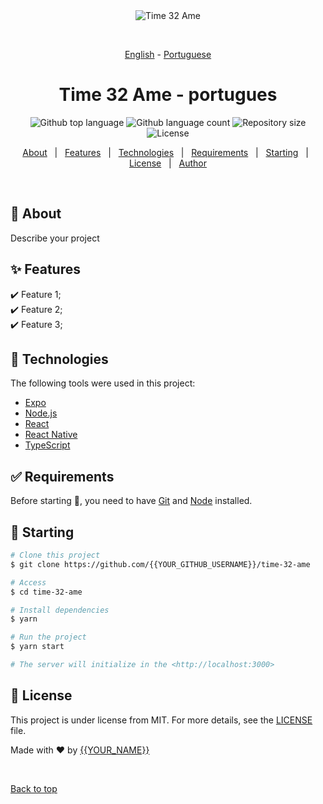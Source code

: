 <div align="center" id="top"> 
  <img src="./.github/app.gif" alt="Time 32 Ame" />

  &#xa0;

  <!-- <a href="https://time32ame.netlify.app">Demo</a> -->
</div>

<div align="center" id="top"> 
  <a href="./README">English</a>
  - <a href="./README-pt">Portuguese</a>
</div>

<h1 align="center">Time 32 Ame - portugues</h1>

<p align="center">
  <img alt="Github top language" src="https://img.shields.io/github/languages/top/{{YOUR_GITHUB_USERNAME}}/time-32-ame?color=56BEB8">

  <img alt="Github language count" src="https://img.shields.io/github/languages/count/{{YOUR_GITHUB_USERNAME}}/time-32-ame?color=56BEB8">

  <img alt="Repository size" src="https://img.shields.io/github/repo-size/{{YOUR_GITHUB_USERNAME}}/time-32-ame?color=56BEB8">

  <img alt="License" src="https://img.shields.io/github/license/{{YOUR_GITHUB_USERNAME}}/time-32-ame?color=56BEB8">

  <!-- <img alt="Github issues" src="https://img.shields.io/github/issues/{{YOUR_GITHUB_USERNAME}}/time-32-ame?color=56BEB8" /> -->

  <!-- <img alt="Github forks" src="https://img.shields.io/github/forks/{{YOUR_GITHUB_USERNAME}}/time-32-ame?color=56BEB8" /> -->

  <!-- <img alt="Github stars" src="https://img.shields.io/github/stars/{{YOUR_GITHUB_USERNAME}}/time-32-ame?color=56BEB8" /> -->
</p>

<!-- Status -->

<!-- <h4 align="center"> 
	🚧  Time 32 Ame 🚀 Under construction...  🚧
</h4> 

<hr> -->

<p align="center">
  <a href="#dart-about">About</a> &#xa0; | &#xa0; 
  <a href="#sparkles-features">Features</a> &#xa0; | &#xa0;
  <a href="#rocket-technologies">Technologies</a> &#xa0; | &#xa0;
  <a href="#white_check_mark-requirements">Requirements</a> &#xa0; | &#xa0;
  <a href="#checkered_flag-starting">Starting</a> &#xa0; | &#xa0;
  <a href="#memo-license">License</a> &#xa0; | &#xa0;
  <a href="https://github.com/{{YOUR_GITHUB_USERNAME}}" target="_blank">Author</a>
</p>

<br>

## :dart: About ##

Describe your project

## :sparkles: Features ##

:heavy_check_mark: Feature 1;\
:heavy_check_mark: Feature 2;\
:heavy_check_mark: Feature 3;

## :rocket: Technologies ##

The following tools were used in this project:

- [Expo](https://expo.io/)
- [Node.js](https://nodejs.org/en/)
- [React](https://pt-br.reactjs.org/)
- [React Native](https://reactnative.dev/)
- [TypeScript](https://www.typescriptlang.org/)

## :white_check_mark: Requirements ##

Before starting :checkered_flag:, you need to have [Git](https://git-scm.com) and [Node](https://nodejs.org/en/) installed.

## :checkered_flag: Starting ##

```bash
# Clone this project
$ git clone https://github.com/{{YOUR_GITHUB_USERNAME}}/time-32-ame

# Access
$ cd time-32-ame

# Install dependencies
$ yarn

# Run the project
$ yarn start

# The server will initialize in the <http://localhost:3000>
```

## :memo: License ##

This project is under license from MIT. For more details, see the [LICENSE](LICENSE.md) file.


Made with :heart: by <a href="https://github.com/{{YOUR_GITHUB_USERNAME}}" target="_blank">{{YOUR_NAME}}</a>

&#xa0;

<a href="#top">Back to top</a>
